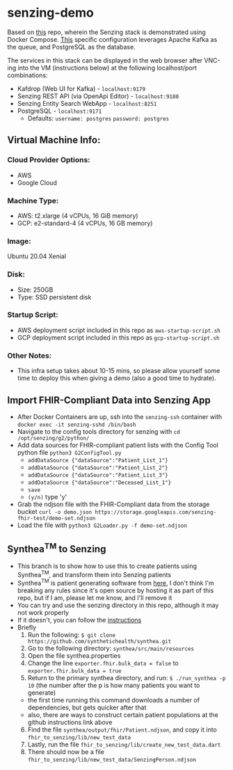 # senzing-demo

Based on [this](https://github.com/Senzing/docker-compose-demo) repo, wherein the Senzing stack is demonstrated using Docker Compose. [This](https://github.com/Senzing/docker-compose-demo/blob/master/docs/docker-compose-kafka-postgresql/README.md) specific configuration leverages Apache Kafka as the queue, and PostgreSQL as the database. 

The services in this stack can be displayed in the web browser after VNC-ing into the VM (instructions below) at the following localhost/port combinations:
 - Kafdrop (Web UI for Kafka) - `localhost:9179`
 - Senzing REST API (via OpenApi Editor) - `localhost:9180`
 - Senzing Entity Search WebApp - `localhost:8251`
 - PostgreSQL - `localhost:9171`
   - Defaults: `username: postgres` `password: postgres` 

## Virtual Machine Info:

### Cloud Provider Options:
- AWS
- Google Cloud

### Machine Type: 
- AWS: t2.xlarge (4 vCPUs, 16 GiB memory)
- GCP: e2-standard-4 (4 vCPUs, 16 GB memory)

### Image:
Ubuntu 20.04 Xenial

### Disk:
 - Size: 250GB
 - Type: SSD persistent disk

### Startup Script:
 - AWS deployment script included in this repo as `aws-startup-script.sh`
 - GCP deployment script included in this repo as `gcp-startup-script.sh`

### Other Notes:
 - This infra setup takes about 10-15 mins, so please allow yourself some time to deploy this when giving a demo (also a good time to hydrate).

## Import FHIR-Compliant Data into Senzing App
 - After Docker Containers are up, ssh into the `senzing-ssh` container with `docker exec -it senzing-sshd /bin/bash`
 - Navigate to the config tools directory for senzing with `cd /opt/senzing/g2/python/`
 - Add data sources for FHIR-compliant patient lists with the Config Tool python file `python3 G2ConfigTool.py`
   - `addDataSource {"dataSource":"Patient_List_1"}`
   - `addDataSource {"dataSource":"Patient_List_2"}`
   - `addDataSource {"dataSource":"Patient_List_3"}`
   - `addDataSource {"dataSource":"Deceased_List_1"}`
   - `save`
   - `(y/n)` type 'y'
 - Grab the ndjson file with the FHIR-Compliant data from the storage bucket `curl -o demo.json https://storage.googleapis.com/senzing-fhir-test/demo-set.ndjson`
 - Load the file with `python3 G2Loader.py -f demo-set.ndjson`


## Synthea<sup>TM</sup> to Senzing

  - This branch is to show how to use this to create patients using Synthea<sup>TM</sup>, and transform them into Senzing patients
  - Synthea<sup>TM</sup> is patient generating software from [here](https://github.com/synthetichealth/synthea), I don't think I'm breaking any rules since it's open source by hosting it as part of this repo, but if I am, please let me know, and I'll remove it
  - You can try and use the senzing directory in this repo, although it may not work properly
  - If it doesn't, you can follow the [instructions](https://github.com/synthetichealth/synthea)
  - Briefly
    1. Run the following: ```$ git clone https://github.com/synthetichealth/synthea.git```
    2. Go to the following directory: ```synthea/src/main/resources```
    3. Open the file synthea.properties
    4. Change the line ```exporter.fhir.bulk_data = false``` to ```exporter.fhir.bulk_data = true```
    5. Return to the primary synthea directory, and run: ```$ ./run_synthea -p 10``` (the number after the p is how many patients you want to generate) 
      - the first time running this command downloads a number of dependencies, but gets quicker after that
      - also, there are ways to construct certain patient populations at the github instructions link above
    6. Find the file ```synthea/output/fhir/Patient.ndjson```, and copy it into ```fhir_to_senzing/lib/new_test_data```
    7. Lastly, run the file ```fhir_to_senzing/lib/create_new_test_data.dart```
    8. There should now be a file ```fhir_to_senzing/lib/new_test_data/SenzingPerson.ndjson```
